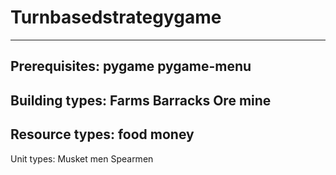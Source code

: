 # Turnbasedstrategygame
----------------------------
Prerequisites:
pygame
pygame-menu
----------------------------
Building types:
Farms
Barracks
Ore mine
----------------------------
Resource types:
food
money
----------------------------
Unit types:
Musket men
Spearmen